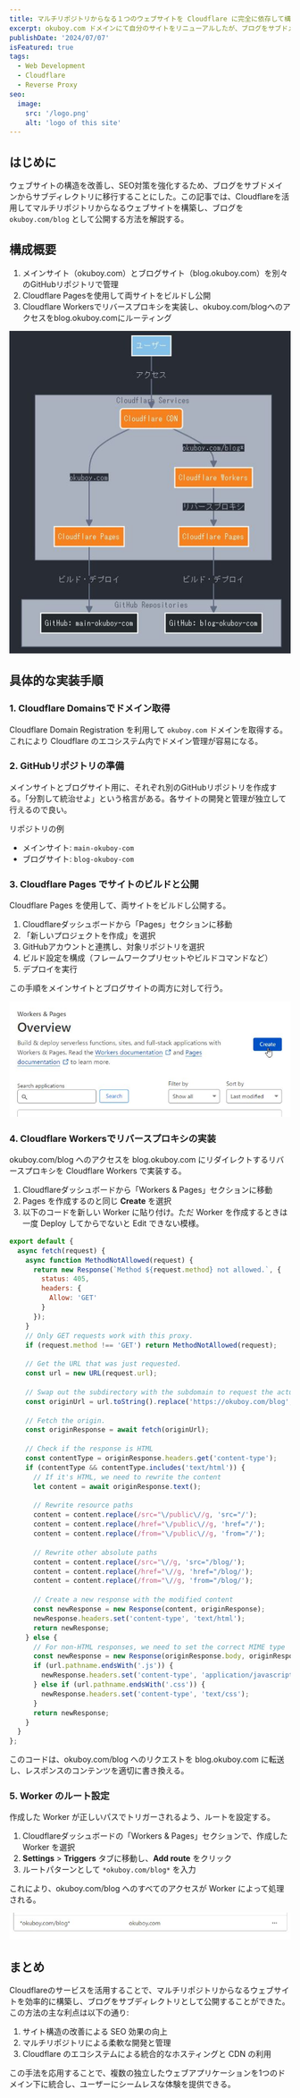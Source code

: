 ```yaml
---
title: マルチリポジトリからなる１つのウェブサイトを Cloudflare に完全に依存して構築する
excerpt: okuboy.com ドメインにて自分のサイトをリニューアルしたが、ブログをサブドメインではなくサブディレクトリに配置しようと思った。blog.okuboy.com ではなく、okuboy.com/blog にブログを公開した。Cloudflare を使って結構簡単にできたので方法を紹介。
publishDate: '2024/07/07'
isFeatured: true
tags:
  - Web Development
  - Cloudflare
  - Reverse Proxy
seo:
  image:
    src: '/logo.png'
    alt: 'logo of this site'
---
```


## はじめに

ウェブサイトの構造を改善し、SEO対策を強化するため、ブログをサブドメインからサブディレクトリに移行することにした。この記事では、Cloudflareを活用してマルチリポジトリからなるウェブサイトを構築し、ブログを `okuboy.com/blog` として公開する方法を解説する。

## 構成概要

1. メインサイト（okuboy.com）とブログサイト（blog.okuboy.com）を別々のGitHubリポジトリで管理
2. Cloudflare Pagesを使用して両サイトをビルドし公開
3. Cloudflare Workersでリバースプロキシを実装し、okuboy.com/blogへのアクセスをblog.okuboy.comにルーティング

![サイト構成の概要図](/public/blog/open-my-new-website/okuboy-uml.jpg)

## 具体的な実装手順

### 1. Cloudflare Domainsでドメイン取得

Cloudflare Domain Registration を利用して `okuboy.com` ドメインを取得する。これにより Cloudflare のエコシステム内でドメイン管理が容易になる。

### 2. GitHubリポジトリの準備

メインサイトとブログサイト用に、それぞれ別のGitHubリポジトリを作成する。「分割して統治せよ」という格言がある。各サイトの開発と管理が独立して行えるので良い。

リポジトリの例

- メインサイト: `main-okuboy-com`
- ブログサイト: `blog-okuboy-com`

### 3. Cloudflare Pages でサイトのビルドと公開

Cloudflare Pages を使用して、両サイトをビルドし公開する。

1. Cloudflareダッシュボードから「Pages」セクションに移動
2. 「新しいプロジェクトを作成」を選択
3. GitHubアカウントと連携し、対象リポジトリを選択
4. ビルド設定を構成（フレームワークプリセットやビルドコマンドなど）
5. デプロイを実行

この手順をメインサイトとブログサイトの両方に対して行う。

![Cloudflare Pages の作成ボタン](/public/blog/open-my-new-website/create-pages.jpg)

### 4. Cloudflare Workersでリバースプロキシの実装

okuboy.com/blog へのアクセスを blog.okuboy.com にリダイレクトするリバースプロキシを Cloudflare Workers で実装する。

1. Cloudflareダッシュボードから「Workers & Pages」セクションに移動
2. Pages を作成するのと同じ **Create** を選択
3. 以下のコードを新しい Worker に貼り付け。ただ Worker を作成するときは一度 Deploy してからでないと Edit できない模様。

```javascript
export default {
  async fetch(request) {
    async function MethodNotAllowed(request) {
      return new Response(`Method ${request.method} not allowed.`, {
        status: 405,
        headers: {
          Allow: 'GET'
        }
      });
    }
    // Only GET requests work with this proxy.
    if (request.method !== 'GET') return MethodNotAllowed(request);

    // Get the URL that was just requested.
    const url = new URL(request.url);

    // Swap out the subdirectory with the subdomain to request the actual URL.
    const originUrl = url.toString().replace('https://okuboy.com/blog', 'https://blog.okuboy.com');

    // Fetch the origin.
    const originResponse = await fetch(originUrl);

    // Check if the response is HTML
    const contentType = originResponse.headers.get('content-type');
    if (contentType && contentType.includes('text/html')) {
      // If it's HTML, we need to rewrite the content
      let content = await originResponse.text();

      // Rewrite resource paths
      content = content.replace(/src="\/public\//g, 'src="/');
      content = content.replace(/href="\/public\//g, 'href="/');
      content = content.replace(/from="\/public\//g, 'from="/');

      // Rewrite other absolute paths
      content = content.replace(/src="\//g, 'src="/blog/');
      content = content.replace(/href="\//g, 'href="/blog/');
      content = content.replace(/from="\//g, 'from="/blog/');

      // Create a new response with the modified content
      const newResponse = new Response(content, originResponse);
      newResponse.headers.set('content-type', 'text/html');
      return newResponse;
    } else {
      // For non-HTML responses, we need to set the correct MIME type
      const newResponse = new Response(originResponse.body, originResponse);
      if (url.pathname.endsWith('.js')) {
        newResponse.headers.set('content-type', 'application/javascript');
      } else if (url.pathname.endsWith('.css')) {
        newResponse.headers.set('content-type', 'text/css');
      }
      return newResponse;
    }
  }
};
```

このコードは、okuboy.com/blog へのリクエストを blog.okuboy.com に転送し、レスポンスのコンテンツを適切に書き換える。

### 5. Worker のルート設定

作成した Worker が正しいパスでトリガーされるよう、ルートを設定する。

1. Cloudflareダッシュボードの「Workers & Pages」セクションで、作成した Worker を選択
2. **Settings** > **Triggers** タブに移動し、**Add route** をクリック
3. ルートパターンとして `*okuboy.com/blog*` を入力

これにより、okuboy.com/blog へのすべてのアクセスが Worker によって処理される。

![ルートパターンの入力フィールドを示す画面キャプチャ](/public/blog/open-my-new-website/add-route.jpg)

## まとめ

Cloudflareのサービスを活用することで、マルチリポジトリからなるウェブサイトを効率的に構築し、ブログをサブディレクトリとして公開することができた。この方法の主な利点は以下の通り:

1. サイト構造の改善による SEO 効果の向上
2. マルチリポジトリによる柔軟な開発と管理
3. Cloudflare のエコシステムによる統合的なホスティングと CDN の利用

この手法を応用することで、複数の独立したウェブアプリケーションを1つのドメイン下に統合し、ユーザーにシームレスな体験を提供できる。
